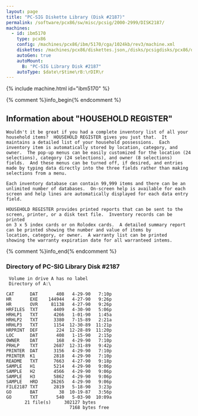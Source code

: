 ```yaml
---
layout: page
title: "PC-SIG Diskette Library (Disk #2187)"
permalink: /software/pcx86/sw/misc/pcsig/2000-2999/DISK2187/
machines:
  - id: ibm5170
    type: pcx86
    config: /machines/pcx86/ibm/5170/cga/1024kb/rev3/machine.xml
    diskettes: /machines/pcx86/diskettes.json,/disks/pcsigdisks/pcx86/diskettes.json
    autoGen: true
    autoMount:
      B: "PC-SIG Library Disk #2187"
    autoType: $date\r$time\rB:\rDIR\r
---
```


{% include machine.html id="ibm5170" %}

{% comment %}info_begin{% endcomment %}

## Information about "HOUSEHOLD REGISTER"

    Wouldn't it be great if you had a complete inventory list of all your
    household items?  HOUSEHOLD REGISTER gives you just that.  It
    maintains a detailed list of your household possessions.  Each
    inventory item is automatically stored by location, category, and
    owner.  The pop-up menus can be easily customized for the location (24
    selections), category (24 selections), and owner (8 selections)
    fields.  And these menus can be turned off, if desired, and entries
    made by typing data directly into the three fields rather than making
    selections from a menu.
    
    Each inventory database can contain 99,999 items and there can be an
    unlimited number of databases.  On-screen help is available for each
    screen and help lines are automatically displayed for each data entry
    field.
    
    HOUSEHOLD REGISTER provides printed reports that can be sent to the
    screen, printer, or a disk text file.  Inventory records can be
    printed
    on 3 x 5 index cards or on Rolodex cards.  A detailed summary report
    can be printed showing the number and value of items by
    location, category, or owner.  A warranty list can be printed
    showing the warranty expiration date for all warranteed intems.
{% comment %}info_end{% endcomment %}


### Directory of PC-SIG Library Disk #2187

     Volume in drive A has no label
     Directory of A:\

    CAT      DAT       408   4-29-90   7:10p
    HR       EXE    144944   4-27-90   9:26p
    HR       OVR     81138   4-27-90   9:26p
    HRFILES  TXT      4409   4-30-90   5:06p
    HRHLP1   TXT      4266   1-01-90   1:45a
    HRHLP2   TXT      3380   7-15-89   2:21a
    HRHLP3   TXT      1154  12-30-89  11:21p
    HRPRINT  DEF       224  12-28-89  11:20p
    LOC      DAT       408   1-15-90   2:15p
    OWNER    DAT       168   4-29-90   7:10p
    PRHLP    TXT      2687  12-31-89   9:42p
    PRINTER  DAT      3156   4-29-90   7:10p
    PRINTER  K1       2818   4-29-90   7:10p
    README   TXT      7663   4-27-90   9:18p
    SAMPLE   H1       5214   4-29-90   9:06p
    SAMPLE   H2       4566   4-29-90   9:06p
    SAMPLE   H3       5862   4-29-90   9:06p
    SAMPLE   HRD     26265   4-29-90   9:06p
    FILE2187 TXT      2819   5-18-90   3:23p
    GO       BAT        38  10-19-87   3:56p
    GO       TXT       540   5-03-90  10:09a
           21 file(s)     302127 bytes
                            7168 bytes free
